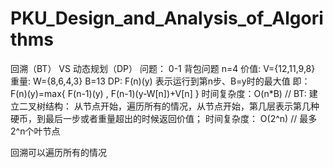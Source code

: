 # PKU_Design_and_Analysis_of_Algorithms
回溯（BT） VS 动态规划（DP）
问题：
0-1 背包问题
n=4
价值: V={12,11,9,8}
重量: W={8,6,4,3}
B=13
DP:
F(n)(y) 表示运行到第n步、B=y时的最大值
即： F(n)(y)=max{ F(n-1)(y) , F(n-1)(y-W[n])+V[n] }
时间复杂度：O(n*B) //
BT:
建立二叉树结构：
从节点开始，遍历所有的情况，从节点开始，第几层表示第几种硬币，到最后一步或者重量超出的时候返回价值；
时间复杂度： O(2^n) // 最多2^n个叶节点

回溯可以遍历所有的情况





